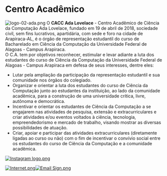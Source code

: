 


Centro Acadêmico
================







![logo-02-ada.png](../documentos/imagens/logo-02-ada.png/%40%40images/f0ab5412-fbc1-4896-a811-7b4e7aa2e4d8.png "logo-02-ada.png") O **CACC Ada Lovelace** - Centro Acadêmico de Ciência da Computação Ada Lovelace, fundado em 19 de abril de 2018, sociedade civil, sem fins lucrativos, apartidária, com sede e foro na cidade de Arapiraca-AL, é o órgão de representação estudantil do curso de Bacharelado em Ciência da Computação da Universidade Federal de Alagoas - Campus Arapiraca.  
O C.A. tem por objetivos reconhecer, estimular e levar adiante a luta dos estudantes do curso de Ciência da Computação da Universidade Federal de Alagoas - Campus Arapiraca em defesa de seus interesses, dentre eles: 


* Lutar pela ampliação da participação da representação estudantil e sua comunidade nos órgãos do colegiado.
* Organizar e orientar a luta dos estudantes do curso de Ciência da Computação junto ao estudantes da instituição, ao lado da comunidade acadêmica, para a construção de uma universidade crítica, livre, autônoma e democrática.
* Incentivar e orientar os estudantes de Ciência da Computação a se engajarem nas atividades de pesquisa, extensão e extracurriculares e criar atividades e/ou eventos voltados à ciência, tecnologia, empreendedorismo e mercado de trabalho, visando mostrar as diversas possibilidades de atuação.
* Criar, apoiar e participar das atividades extracurriculares (diretamente ligadas ao curso ou não) com o fim de incentivar o convívio social entre os estudantes do curso de Ciência da Computação e a comunidade acadêmica.


[![Instagram logo.png](../documentos/imagens/instagram-logo.png/%40%40images/650a3bd8-639a-42eb-a4bc-67e31f99c60a.png "Instagram logo.png")](https://www.instagram.com/caccadalovelace/)


[![Internet.png](../documentos/imagens/internet.png/%40%40images/b3c91dc9-f841-4e5b-85b7-c83e866f7b40.png "Internet.png")](https://sites.google.com/view/cacc-ada-lovelace/página-inicial)[![Email Sign.png](../documentos/imagens/email-sign.png/%40%40images/89486abb-0eb5-4ae8-b3d6-b7574b3d7c63.png "Email Sign.png")](mailto:caccadalovelace@gmail.com)








